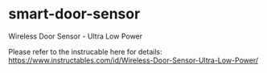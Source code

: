 # smart-door-sensor
Wireless Door Sensor - Ultra Low Power

Please refer to the instrucable here for details: https://www.instructables.com/id/Wireless-Door-Sensor-Ultra-Low-Power/
